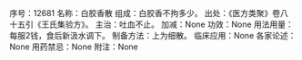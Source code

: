 序号：12681
名称：白胶香散
组成：白胶香不拘多少。
出处：《医方类聚》卷八十五引《王氏集验方》。
主治：吐血不止。
加减：None
功效：None
用法用量：每服2钱，食后新汲水调下。
制备方法：上为细散。
临床应用：None
各家论述：None
用药禁忌：None
附注：None
